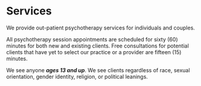 # Services

We provide out-patient psychotherapy services for individuals and couples.

All psychotherapy session appointments are scheduled for sixty (60) minutes for both new and existing clients.
Free consultations for potential clients that have yet to select our practice or a provider are fifteen (15) minutes.

We see anyone _**ages 13 and up**_. We see clients regardless of race, sexual orientation, gender identity, religion, or political leanings.
